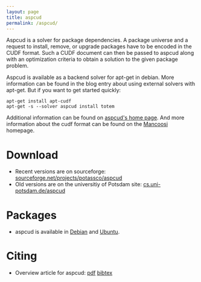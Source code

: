 ```yaml
---
layout: page
title: aspcud
permalink: /aspcud/
---
```


Aspcud is a solver for package dependencies.
A package universe and a request to install, remove, or upgrade packages have to be encoded in the CUDF format.
Such a CUDF document can then be passed to aspcud along with an optimization criteria to obtain a solution to the given package problem.

Aspcud is available as a backend solver for apt-get in debian.
More information can be found in the blog entry about using external solvers with apt-get.
But if you want to get started quickly:

    apt-get install apt-cudf
    apt-get -s --solver aspcud install totem

Additional information can be found on [aspcud's home page](http://www.cs.uni-potsdam.de/aspcud/).
And more information about the cudf format can be found on the [Mancoosi](http://www.mancoosi.org/) homepage.

# Download

- Recent versions are on sourceforge: [sourceforge.net/projects/potassco/aspcud](https://sourceforge.net/projects/potassco/files/aspcud/)
- Old versions are on the universitiy of Potsdam site: [cs.uni-potsdam.de/aspcud](http://www.cs.uni-potsdam.de/aspcud/)

# Packages

- aspcud is available in [Debian](https://www.debian.org/) and [Ubuntu](http://www.ubuntu.com/).

# Citing

- Overview article for aspcud:
[pdf](https://www.cs.uni-potsdam.de/wv/pdf/gekasc11c.pdf)
[bibtex](https://www.cs.uni-potsdam.de/wv/bibtex/gekasc11c.bib)
